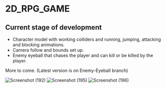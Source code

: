 # 2D_RPG_GAME

## Current stage of development

* Character model with working colliders and running, jumping, attacking and blocking animations.
* Camera follow and bounds set up.
* Enemy eyeball that chases the player and can kill or be killed by the player.

More to come. (Latest version is on Enemy-Eyeball branch)

![Screenshot (192)](https://user-images.githubusercontent.com/54950149/94934962-aef40800-04cc-11eb-88c2-be22b65482b1.png)
![Screenshot (195)](https://user-images.githubusercontent.com/54950149/94935408-52451d00-04cd-11eb-92f1-5395d8b4fbcf.png)
![Screenshot (196)](https://user-images.githubusercontent.com/54950149/94935590-891b3300-04cd-11eb-83c4-8d3cece18dfb.png)



